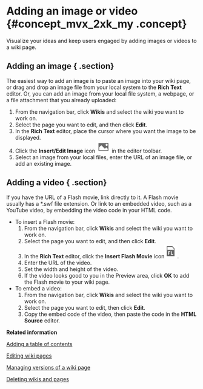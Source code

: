 # Adding an image or video {#concept_mvx_2xk_my .concept}

Visualize your ideas and keep users engaged by adding images or videos to a wiki page.

## Adding an image { .section}

The easiest way to add an image is to paste an image into your wiki page, or drag and drop an image file from your local system to the **Rich Text** editor. Or, you can add an image from your local file system, a webpage, or a file attachment that you already uploaded:

1.  From the navigation bar, click **Wikis** and select the wiki you want to work on.
2.  Select the page you want to edit, and then click **Edit**.
3.  In the **Rich Text** editor, place the cursor where you want the image to be displayed.
4.  Click the **Insert/Edit Image** icon ![Insert or edit image icon](images/insert_image.png) in the editor toolbar.
5.  Select an image from your local files, enter the URL of an image file, or add an existing image.

## Adding a video { .section}

If you have the URL of a Flash movie, link directly to it. A Flash movie usually has a \*.swf file extension. Or link to an embedded video, such as a YouTube video, by embedding the video code in your HTML code.

-   To insert a Flash movie:
    1.  From the navigation bar, click **Wikis** and select the wiki you want to work on.
    2.  Select the page you want to edit, and then click **Edit**.
    3.  In the **Rich Text** editor, click the **Insert Flash Movie** icon![Insert flash movie icon](images/insert_flash_v8.png).
    4.  Enter the URL of the video.
    5.  Set the width and height of the video.
    6.  If the video looks good to you in the Preview area, click **OK** to add the Flash movie to your wiki page.
-   To embed a video:
    1.  From the navigation bar, click **Wikis** and select the wiki you want to work on.
    2.  Select the page you want to edit, then click **Edit**.
    3.  Copy the embed code of the video, then paste the code in the **HTML Source** editor.

**Related information**  


[Adding a table of contents](t_wikis_insert_table-of-contents.md#)

[Editing wiki pages](t_wikis_edit_pages.md#)

[Managing versions of a wiki page](t_wikis_versioning.md)

[Deleting wikis and pages](t_wikis_trash.md)

